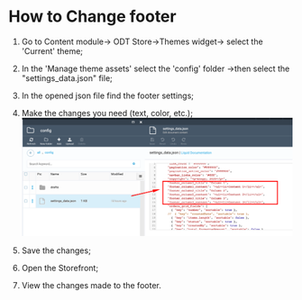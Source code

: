 # How to Change footer

1. Go to Content module-> ODT Store->Themes widget-> select the 'Current' theme;

1. In the 'Manage theme assets' select the 'config' folder ->then select the "settings_data.json" file;

1. In the opened json file find the footer settings;

1. Make the changes you need (text, color, etc.);
![Change footer](media/screen-change-footer.png)
1. Save the changes;

1. Open the Storefront;

1. View the changes made to the footer.